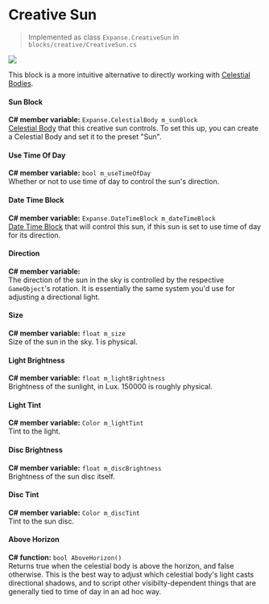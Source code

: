 # Creative Sun

> Implemented as class `Expanse.CreativeSun` in `blocks/creative/CreativeSun.cs`

<div class="img-block">
    <div class="img-row">
        <div class="img-col"><img src="img/celestial_bodies/sun.jpg"/></div>
    </div>
</div>

This block is a more intuitive alternative to directly working with [Celestial Bodies](editor/blocks/celestial_body_block.md).

#### Sun Block

**C# member variable:** `Expanse.CelestialBody m_sunBlock` \
[Celestial Body](editor/blocks/celestial_body_block.md) that this creative sun controls. To set this up, you can create a Celestial Body and set it to the preset "Sun".

#### Use Time Of Day

**C# member variable:** `bool m_useTimeOfDay` \
Whether or not to use time of day to control the sun's direction.

#### Date Time Block

**C# member variable:** `Expanse.DateTimeBlock m_dateTimeBlock` \
[Date Time Block](editor/blocks/date_time_block.md) that will control this sun, if this sun is set to use time of day for its direction.

#### Direction

**C# member variable:** \
The direction of the sun in the sky is controlled by the respective `GameObject`'s rotation. It is essentially the same system you'd use for adjusting a directional light.

#### Size

**C# member variable:** `float m_size` \
Size of the sun in the sky. 1 is physical.

#### Light Brightness

**C# member variable:** `float m_lightBrightness` \
Brightness of the sunlight, in Lux. 150000 is roughly physical.

#### Light Tint

**C# member variable:** `Color m_lightTint` \
Tint to the light.

#### Disc Brightness

**C# member variable:** `float m_discBrightness` \
Brightness of the sun disc itself.

#### Disc Tint

**C# member variable:** `Color m_discTint` \
Tint to the sun disc.

#### Above Horizon

**C# function:** `bool AboveHorizon()` \
Returns true when the celestial body is above the horizon, and false otherwise. This is the best way to adjust which celestial body's light casts directional shadows, and to script other visibilty-dependent things that are generally tied to time of day in an ad hoc way.
